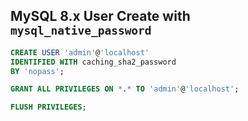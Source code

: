 ## MySQL 8.x User Create with ` mysql_native_password `
```sql
CREATE USER 'admin'@'localhost' 
IDENTIFIED WITH caching_sha2_password 
BY 'nopass';

GRANT ALL PRIVILEGES ON *.* TO 'admin'@'localhost';

FLUSH PRIVILEGES;
```
